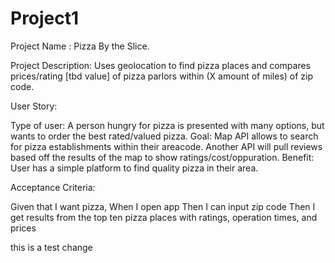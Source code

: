 # Project1

Project Name : Pizza By the Slice.

Project Description: Uses geolocation to find pizza places and compares prices/rating [tbd value] of pizza parlors within (X amount of miles) of zip code. 

User Story: 

Type of user: A person hungry for pizza is presented with many options, but wants to order the best rated/valued pizza.
Goal: Map API allows to search for pizza establishments within their areacode. Another API will pull reviews based off the results of the map to show ratings/cost/oppuration.
Benefit: User has a simple platform to find quality pizza in their area.

Acceptance Criteria:

Given that I want pizza, 
When I open app
Then I can input zip code
Then I get results from the top ten pizza places with ratings, operation times, and prices

this is a test change 